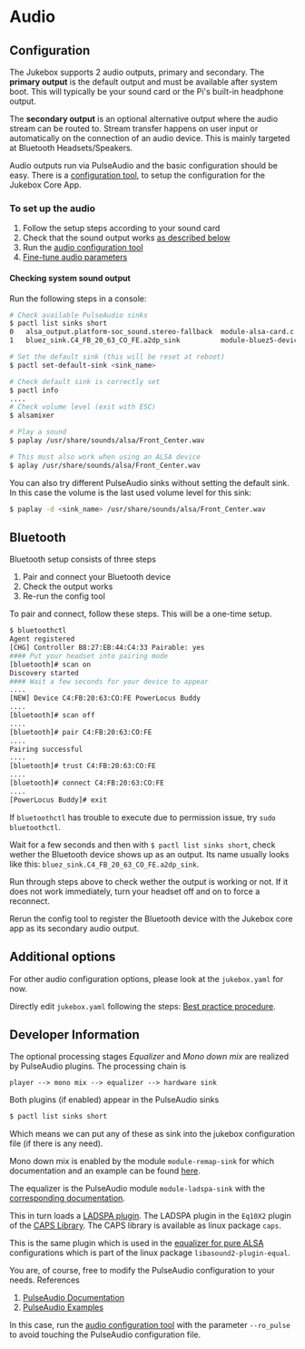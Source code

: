 # Audio

## Configuration

The Jukebox supports 2 audio outputs, primary and secondary. The **primary output** is the default output and must
be available after system boot. This will typically be your sound card or the Pi's built-in headphone output.

The **secondary output** is an optional alternative output where the audio stream can be routed to.
Stream transfer happens on user input or automatically on the connection of an audio device.
This is mainly targeted at Bluetooth Headsets/Speakers.

Audio outputs run via PulseAudio and the basic configuration should be easy.
There is a [configuration tool](../developers/coreapps.md#Audio),
to setup the configuration for the Jukebox Core App.

### To set up the audio

1. Follow the setup steps according to your sound card
2. Check that the sound output works [as described below](audio.md#checking-system-sound-output)
3. Run the [audio configuration tool](../developers/coreapps.md#Audio)
4. [Fine-tune audio parameters](audio.md#additional-options)

#### Checking system sound output

Run the following steps in a console:

```bash
# Check available PulseAudio sinks
$ pactl list sinks short
0	alsa_output.platform-soc_sound.stereo-fallback  module-alsa-card.c	    s16le 2ch 48000Hz
1	bluez_sink.C4_FB_20_63_CO_FE.a2dp_sink	        module-bluez5-device.c	s16le 2ch 44100Hz

# Set the default sink (this will be reset at reboot)
$ pactl set-default-sink <sink_name>

# Check default sink is correctly set
$ pactl info
....
# Check volume level (exit with ESC)
$ alsamixer

# Play a sound
$ paplay /usr/share/sounds/alsa/Front_Center.wav

# This must also work when using an ALSA device
$ aplay /usr/share/sounds/alsa/Front_Center.wav
```

You can also try different PulseAudio sinks without setting the default sink. In this case the volume is the last used
volume level for this sink:

```bash
$ paplay -d <sink_name> /usr/share/sounds/alsa/Front_Center.wav
```

## Bluetooth

Bluetooth setup consists of three steps

1. Pair and connect your Bluetooth device
2. Check the output works
3. Re-run the config tool

To pair and connect, follow these steps. This will be a one-time setup.

```bash
$ bluetoothctl
Agent registered
[CHG] Controller B8:27:EB:44:C4:33 Pairable: yes
#### Put your headset into pairing mode
[bluetooth]# scan on
Discovery started
#### Wait a few seconds for your device to appear
....
[NEW] Device C4:FB:20:63:CO:FE PowerLocus Buddy
....
[bluetooth]# scan off
....
[bluetooth]# pair C4:FB:20:63:CO:FE
....
Pairing successful
....
[bluetooth]# trust C4:FB:20:63:CO:FE
....
[bluetooth]# connect C4:FB:20:63:CO:FE
....
[PowerLocus Buddy]# exit
```

If `bluetoothctl` has trouble to execute due to permission issue, try `sudo bluetoothctl`.

Wait for a few seconds and then with `$ pactl list sinks short`, check wether the Bluetooth device shows up as an output.
Its name usually looks like this: `bluez_sink.C4_FB_20_63_CO_FE.a2dp_sink`.

Run through steps above to check wether the output is working or not.
If it does not work immediately, turn your headset off and on to force a reconnect.

Rerun the config tool to register the Bluetooth device with the Jukebox core app as its secondary audio output.

## Additional options

For other audio configuration options, please look at the `jukebox.yaml` for now.

Directly edit `jukebox.yaml` following the steps: [Best practice procedure](configuration.md#best-practice-procedure).

## Developer Information

The optional processing stages *Equalizer* and *Mono down mix* are realized by PulseAudio plugins. The processing chain is

```text
player --> mono mix --> equalizer --> hardware sink
```

Both plugins (if enabled) appear in the PulseAudio sinks

```bash
$ pactl list sinks short
```

Which means we can put any of these as sink into the jukebox configuration file (if there is any need).

Mono down mix is enabled by the module `module-remap-sink`
for which documentation and an example can be found [here](https://www.freedesktop.org/wiki/Software/PulseAudio/Documentation/User/Modules/#module-remap-sink).

The equalizer is the PulseAudio module `module-ladspa-sink` with the [corresponding documentation](https://www.freedesktop.org/wiki/Software/PulseAudio/Documentation/User/Modules/#module-ladspa-sink).

This in turn loads a [LADSPA plugin](https://www.ladspa.org/).
The LADSPA plugin in the `Eq10X2` plugin of the [CAPS Library](http://quitte.de/dsp/caps.html#Eq10). The CAPS library is available as linux package `caps`.

This is the same plugin which is used in the
[equalizer for pure ALSA](https://github.com/raedwulf/alsaequal)
configurations which is part of the linux package `libasound2-plugin-equal`.

You are, of course, free to modify the PulseAudio configuration to your needs. References

1. [PulseAudio Documentation](https://www.freedesktop.org/wiki/Software/PulseAudio/Documentation/User)
2. [PulseAudio Examples](https://wiki.archlinux.org/title/PulseAudio/Examples)

In this case, run the [audio configuration tool](../developers/coreapps.md#Audio) with the parameter `--ro_pulse` to avoid touching the PulseAudio configuration file.
